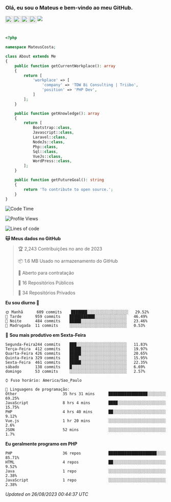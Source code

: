 
### Olá, eu sou o Mateus e bem-vindo ao meu GitHub.

<a href="https://costamateus.com.br/">
  <img align="left" alt="MLC" width="22px" src="https://www.costamateus.com.br/favicon.ico" />
</a>
<a href="https://www.linkedin.com/in/costamateus6/">
  <img align="left" alt="LinkedIn Mateus" width="22px" src="https://cdn.jsdelivr.net/npm/simple-icons@v3/icons/linkedin.svg" />
</a>
<a href="https://www.instagram.com/mateuslc6/">
  <img align="left" alt="Instagram Mateus" width="22px" src="https://cdn.jsdelivr.net/npm/simple-icons@v3/icons/instagram.svg" />
</a>
<a href="https://www.facebook.com/costamateus6/">
  <img align="left" alt="Facebook Mateus" width="22px" src="https://cdn.jsdelivr.net/npm/simple-icons@3.13.0/icons/facebook.svg" />
</a>

![](https://visitor-badge.glitch.me/badge?page_id=costamateus.costamateus)

<br />

```php
<?php

namespace MateusCosta;

class About extends Me
{
    public function getCurrentWorkplace(): array
    {
        return [
            'workplace' => [
                'company' => 'TDW Bi Consulting | Triibo',
                'position' => 'PHP Dev',
            ]
        ];
    }

    public function getKnowledge(): array
    {
        return [
            Bootstrap::class,
            Javascript::class,
            Laravel::class,
            NodeJs::class,
            Php::class,
            Sql::class,
            VueJs::class,
            WordPress::class,
        ];
    }

    public function getFutureGoal(): string
    {
        return 'To contribute to open source.';
    }
}
```

<!--START_SECTION:waka-->
![Code Time](http://img.shields.io/badge/Code%20Time-1%2C782%20hrs%204%20mins-blue)

![Profile Views](http://img.shields.io/badge/Visualizac%C3%B5es%20do%20perfil-0-blue)

![Lines of code](https://img.shields.io/badge/Desde%20o%20Hello%20World%20eu%20escrevi-2%20Million%20linhas%20de%20c%C3%B3digo-blue)

**🐱 Meus dados no GitHub** 

> 🏆 2,243 Contribuições no ano de 2023
 > 
> 📦 1.6 MB Usado no armazenamento do GitHub 
 > 
> 💼 Aberto para contratação
 > 
> 📜 16 Repositórios Públicos 
 > 
> 🔑 34 Repositórios Privados  
 > 
**Eu sou diurno 🐤** 

```text
🌞 Manhã      609 commits    ███████░░░░░░░░░░░░░░░░░░   29.52% 
🌆 Tarde      959 commits    ███████████░░░░░░░░░░░░░░   46.49% 
🌃 Noite      484 commits    █████░░░░░░░░░░░░░░░░░░░░   23.46% 
🌙 Madrugada  11 commits     ░░░░░░░░░░░░░░░░░░░░░░░░░   0.53%

```
📅 **Sou mais produtivo em Sexta-Feira** 

```text
Segunda-Feira244 commits    ███░░░░░░░░░░░░░░░░░░░░░░   11.83% 
Terça-Feira  412 commits    █████░░░░░░░░░░░░░░░░░░░░   19.97% 
Quarta-Feira 426 commits    █████░░░░░░░░░░░░░░░░░░░░   20.65% 
Quinta-Feira 329 commits    ████░░░░░░░░░░░░░░░░░░░░░   15.95% 
Sexta-Feira  461 commits    █████░░░░░░░░░░░░░░░░░░░░   22.35% 
sábado       138 commits    █░░░░░░░░░░░░░░░░░░░░░░░░   6.69% 
domingo      53 commits     ░░░░░░░░░░░░░░░░░░░░░░░░░   2.57%

```


```text
⌚︎ Fuso horário: America/Sao_Paulo

💬 Linguagens de programação: 
Other                    35 hrs 31 mins      █████████████████░░░░░░░░   69.25% 
JavaScript               8 hrs 4 mins        ████░░░░░░░░░░░░░░░░░░░░░   15.75% 
PHP                      4 hrs 40 mins       ██░░░░░░░░░░░░░░░░░░░░░░░   9.12% 
Vue.js                   1 hr 20 mins        ░░░░░░░░░░░░░░░░░░░░░░░░░   2.6% 
JSON                     52 mins             ░░░░░░░░░░░░░░░░░░░░░░░░░   1.7%

```

**Eu geralmente programo em PHP** 

```text
PHP                      36 repos            █████████████████████░░░░   85.71% 
HTML                     4 repos             ██░░░░░░░░░░░░░░░░░░░░░░░   9.52% 
Java                     1 repo              ░░░░░░░░░░░░░░░░░░░░░░░░░   2.38% 
JavaScript               1 repo              ░░░░░░░░░░░░░░░░░░░░░░░░░   2.38%

```



 *Updated on 26/08/2023 00:44:37 UTC*
<!--END_SECTION:waka-->
